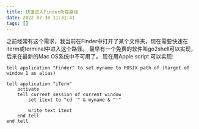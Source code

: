 ```yaml
---
title: 快速进入Finder所在路径
date: 2022-07-30 11:31:41
tags: []
---
```


之前经常有这个需求，我当前在Finder中打开了某个文件夹，现在需要快速在iterm或terminal中进入这个路径。
最早有一个免费的软件叫go2shell可以实现，后来在最新的Mac OS系统中不可用了。
现在用Apple script 可以实现:
```applescript
tell application "Finder" to set myname to POSIX path of (target of window 1 as alias)

tell application "iTerm"
	activate
	tell current session of current window
		set itext to "cd '" & myname & "'"
		
		write text itext
	end tell
end tell
```
